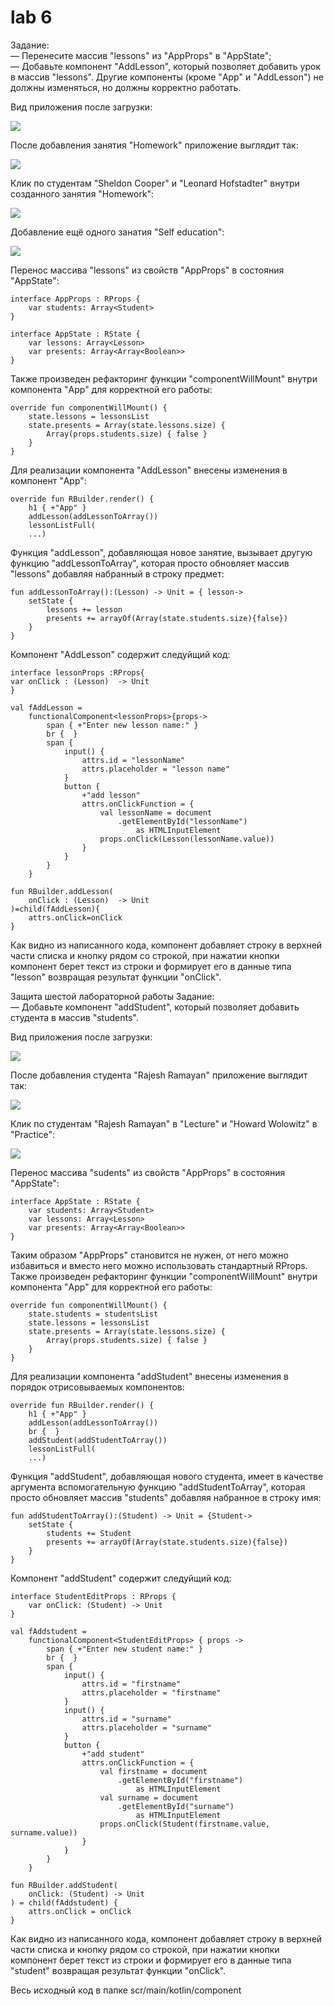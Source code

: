 # lab 6
Задание:\
    — Перенесите массив "lessons" из "AppProps" в "AppState";\
    — Добавьте компонент "AddLesson", который позволяет добавить урок в массив "lessons". 
    Другие компоненты (кроме "App" и "AddLesson") не должны изменяться, но должны корректно работать.

Вид приложения после загрузки:

![](https://github.com/mementomorri/Kotlin-Frontend/blob/lab6/screenshots/onLoad.PNG)

После добавления занятия "Homework" приложение выглядит так:

![](https://github.com/mementomorri/Kotlin-Frontend/blob/lab6/screenshots/newElement.PNG)

Клик по студентам "Sheldon Cooper" и "Leonard Hofstadter" внутри созданного занятия "Homework":

![](https://github.com/mementomorri/Kotlin-Frontend/blob/lab6/screenshots/onClick.PNG)

Добавление ещё одного занатия "Self education":

![](https://github.com/mementomorri/Kotlin-Frontend/blob/lab6/screenshots/anotherElement.PNG)

Перенос массива "lessons" из свойств "AppProps" в состояния "AppState":

    interface AppProps : RProps {
        var students: Array<Student>
    }

    interface AppState : RState {
        var lessons: Array<Lesson>
        var presents: Array<Array<Boolean>>
    }

Также произведен рефакторинг функции "componentWillMount" внутри компонента "App" для корректной его работы:

    override fun componentWillMount() {
        state.lessons = lessonsList
        state.presents = Array(state.lessons.size) {
            Array(props.students.size) { false }
        }
    }
    
Для реализации компонента "AddLesson" внесены изменения в компонент "App":

    override fun RBuilder.render() {
        h1 { +"App" }
        addLesson(addLessonToArray())
        lessonListFull(
        ...)
        
Функция "addLesson", добавляющая новое занятие, вызывает другую функцию "addLessonToArray", 
которая просто обновляет массив "lessons" добавляя набранный в строку предмет:

    fun addLessonToArray():(Lesson) -> Unit = { lesson->
        setState {
            lessons += lesson
            presents += arrayOf(Array(state.students.size){false})
        }
    }
    
Компонент "AddLesson" содержит следуйщий код:

    interface lessonProps :RProps{
    var onClick : (Lesson)  -> Unit
    }

    val fAddLesson =
        functionalComponent<lessonProps>{props->
            span { +"Enter new lesson name:" }
            br {  }
            span {
                input() {
                    attrs.id = "lessonName"
                    attrs.placeholder = "lesson name"
                }
                button {
                    +"add lesson"
                    attrs.onClickFunction = {
                        val lessonName = document
                            .getElementById("lessonName")
                                as HTMLInputElement
                        props.onClick(Lesson(lessonName.value))
                    }
                }
            }
        }

    fun RBuilder.addLesson(
        onClick : (Lesson)  -> Unit
    )=child(fAddLesson){
        attrs.onClick=onClick
    }
    
Как видно из написанного кода, компонент добавляет строку в верхней части списка и кнопку рядом со строкой, при нажатии кнопки компонент берет текст из строки и формирует его в данные типа "lesson" возвращая результат функции "onClick".

Защита шестой лабораторной работы
Задание:\
    — Добавьте компонент "addStudent", который позволяет добавить студента в массив "students". 

Вид приложения после загрузки:

![](https://github.com/mementomorri/Kotlin-Frontend/blob/lab6_proof/screenshots/onLoad2.PNG)

После добавления студента "Rajesh Ramayan" приложение выглядит так:

![](https://github.com/mementomorri/Kotlin-Frontend/blob/lab6_proof/screenshots/newElement2.PNG)

Клик по студентам "Rajesh Ramayan" в "Lecture" и "Howard Wolowitz" в "Practice":

![](https://github.com/mementomorri/Kotlin-Frontend/blob/lab6_proof/screenshots/onClick2.PNG)

Перенос массива "sudents" из свойств "AppProps" в состояния "AppState":

    interface AppState : RState {
        var students: Array<Student>
        var lessons: Array<Lesson>
        var presents: Array<Array<Boolean>>
    }

Таким образом "AppProps" становится не нужен, от него можно избавиться и вместо него можно использовать стандартный RProps.
Также произведен рефакторинг функции "componentWillMount" внутри компонента "App" для корректной его работы:

    override fun componentWillMount() {
        state.students = studentsList
        state.lessons = lessonsList
        state.presents = Array(state.lessons.size) {
            Array(props.students.size) { false }
        }
    }
    
Для реализации компонента "addStudent" внесены изменения в порядок отрисовываемых компонентов:

    override fun RBuilder.render() {
        h1 { +"App" }
        addLesson(addLessonToArray())
        br {  }
        addStudent(addStudentToArray())
        lessonListFull(
        ...)
        
Функция "addStudent", добавляющая нового студента, имеет в качестве аргумента вспомогательную функцию "addStudentToArray", 
которая просто обновляет массив "students" добавляя набранное в строку имя:

    fun addStudentToArray():(Student) -> Unit = {Student->
        setState {
            students += Student
            presents += arrayOf(Array(state.students.size){false})
        }
    }
    
Компонент "addStudent" содержит следуйщий код:

    interface StudentEditProps : RProps {
        var onClick: (Student) -> Unit
    }

    val fAddstudent =
        functionalComponent<StudentEditProps> { props ->
            span { +"Enter new student name:" }
            br {  }
            span {
                input() {
                    attrs.id = "firstname"
                    attrs.placeholder = "firstname"
                }
                input() {
                    attrs.id = "surname"
                    attrs.placeholder = "surname"
                }
                button {
                    +"add student"
                    attrs.onClickFunction = {
                        val firstname = document
                            .getElementById("firstname")
                                as HTMLInputElement
                        val surname = document
                            .getElementById("surname")
                                as HTMLInputElement
                        props.onClick(Student(firstname.value, surname.value))
                    }
                }
            }
        }

    fun RBuilder.addStudent(
        onClick: (Student) -> Unit
    ) = child(fAddstudent) {
        attrs.onClick = onClick
    }

Как видно из написанного кода, компонент добавляет строку в верхней части списка и кнопку рядом со строкой, при нажатии кнопки компонент берет текст из строки и формирует его в данные типа "student" возвращая результат функции "onClick".

Весь исходный код в папке scr/main/kotlin/component
